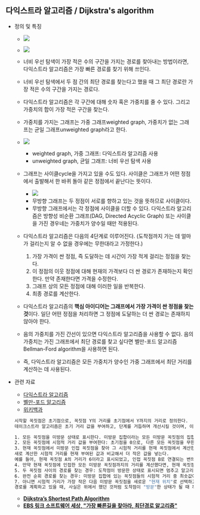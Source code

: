 ## 다익스트라 알고리즘 / Dijkstra's algorithm
 
 - 정의 및 특징 
    - ![](https://www.101computing.net/wp/wp-content/uploads/Dijkstra-Algorithm.png) 
    - ![](https://upload.wikimedia.org/wikipedia/commons/5/57/Dijkstra_Animation.gif)
    - 너비 우선 탐색이 가장 적은 수의 구간을 가지는 경로를 찾아내는 방법이라면, 다익스트라 알고리즘은 가장 빠른 경로를 찾기 위해 쓰인다. 
    - 너비 우선 탐색에서 두 점 간의 최단 경로를 찾는다고 했을 때 그 최단 경로란 가장 적은 수의 구간을 가지는 경로다. 
    - 다익스트라 알고리즘은 각 구간에 대해 숫자 혹은 가중치를 줄 수 있다. 그리고 가중치의 합이 가장 적은 구간을 찾는다. 
    - 가중치를 가지는 그래프는 가중 그래프weighted graph, 가중치가 없는 그래프는 균일 그래프unweighted graph라고 한다.   
    - ![](https://younlab.com/static/d035cd37bf20504b4360460b998d8352/2101e/graph.png)
        - weighted graph, 가중 그래프: 다익스트라 알고리즘 사용
        - unweighted graph, 균일 그래프: 너비 우선 탐색 사용 
    - 그래프는 사이클cycle을 가지고 있을 수도 있다. 사이클은 그래프가 어떤 정점에서 출발해서 한 바퀴 돌아 같은 정점에서 끝난다는 뜻이다. 
        - ![](https://media.geeksforgeeks.org/wp-content/uploads/cycle-BFS.png)   
        - 무방향 그래프는 두 정점이 서로를 향하고 있는 것을 뜻하므로 사이클이다.
        - 무방향 그래프에서는 각 정점에 사이클을 더할 수 있다. 다익스트라 알고리즘은 방향성 비순환 그래프(DAG, Directed Acyclic Graph) 또는 사이클을 가진 경우네는 가중치가 양수일 때만 적용된다. 
    - 다익스트라 알고리즘은 다음의 4단계로 이루어진다. (도착점까지 가는 데 얼마가 걸리는지 알 수 없을 경우에는 무한대라고 가정한다.)
        1) 가장 가격이 싼 정점, 즉 도달하는 데 시간이 가장 적게 걸리는 정점을 찾는다.
        2) 이 정점의 이웃 정점에 대해 현재의 가격보다 더 싼 경로가 존재하는지 확인한다. 만약 존재한다면 가격을 수정한다.
        3) 그래프 상의 모든 정점에 대해 이러한 일을 반복한다.
        4) 최종 경로를 계산한다. 
        
     - 다익스트라 알고리즘의 **핵심 아이디어는 그래프에서 가장 가격이 싼 정점을 찾는 것**이다. 일단 어떤 정점을 처리하면 그 정점에 도달하는 더 싼 경로는 존재하지 않아야 한다. 
     - 음의 가중치를 가진 간선이 있으면 다익스트라 알고리즘을 사용할 수 없다. 음의 가중치는 가진 그래프에서 최단 경로를 찾고 싶다면 벨만-포드 알고리즘Bellman-Ford algorithm을 사용하면 된다. 
     - 즉, 다익스트라 알고리즘은 모든 가중치가 양수인 가중 그래프에서 최단 거리를 계산하는 데 사용된다.
    
 
- 관련 자료
    - [다익스트라 알고리즘](https://ratsgo.github.io/data%20structure&algorithm/2017/11/26/dijkstra/)
    - [벨만-포드 알고리즘](https://ratsgo.github.io/data%20structure&algorithm/2017/11/27/bellmanford/)
    - [위키백과](https://ko.wikipedia.org/wiki/데이크스트라_알고리즘)
    ```sh
    시작할 꼭짓점은 초기점으로, 꼭짓점 Y의 거리를 초기점에서 Y까지의 거리로 정의한다. 
    데이크스트라 알고리즘은 초기 거리 값을 부여하고, 단계를 거듭하며 개선시킬 것이며, 이 개선시키는 것을 간선 완화(edge relaxation)라고 한다.
    
    1. 모든 꼭짓점을 미방문 상태로 표시한다. 미방문 집합이라는 모든 미방문 꼭짓점의 집합을 만든다.
    2. 모든 꼭짓점에 시험적 거리 값을 부여한다: 초기점을 0으로, 다른 모든 꼭짓점을 무한대로 설정한다. 초기점을 현재 위치로 설정한다.
    3. 현재 꼭짓점에서 미방문 인접 꼭짓점을 찾아 그 시험적 거리를 현재 꼭짓점에서 계산한다. 
    새로 계산한 시험적 거리를 현재 부여된 값과 비교해서 더 작은 값을 넣는다. 
    예를 들어, 현재 꼭짓점 A의 거리가 6이라고 표시되었고, 인접 꼭짓점 B로 연결되는 변의 길이가 2라고 한다면, A를 통한 B까지의 거리는 6 + 2 = 8이 된다. 이전의 B까지의 거리가 8보다 컸다면 8로 바꾸고, 그렇지 않다면 그대로 놔둔다.
    4. 만약 현재 꼭짓점에 인접한 모든 미방문 꼭짓점까지의 거리를 계산했다면, 현재 꼭짓점을 방문한 것으로 표시하고 미방문 집합에서 제거한다. 방문한 꼭짓점은 이후에는 다시 방문하지 않는다.
    5. 두 꼭짓점 사이의 경로를 찾는 경우: 도착점이 방문한 상태로 표시되면 멈추고 알고리듬을 종료한다.
    6. 완전 순회 경로를 찾는 경우: 미방문 집합에 있는 꼭짓점들의 시험적 거리 중 최솟값이 무한대이면 이는 출발점과 미방문 집합 사이에 연결이 없는 경우이므로 멈추고 알고리즘을 종료한다.
    7. 아니면 시험적 거리가 가장 작은 다음 미방문 꼭짓점을 새로운 "현재 위치"로 선택하고 3단계로 되돌아간다.
    경로를 계획하고 있을 때, 사실은 위에서 했던 것처럼 도착점이 "방문"한 상태가 될 때 까지 기다릴 필요가 없다: 도착점이 "미방문" 꼭짓점들 중 가장 시험적 거리가 작아지면 (그리고 다음 "현재 위치"로 선택될 수 있다면) 알고리즘을 종료할 수 있다.
    ```
    - **[Dijkstra’s Shortest Path Algorithm](https://www.101computing.net/dijkstras-shortest-path-algorithm/)**
    - **[EBS 링크 소프트웨어 세상, "가장 빠른길을 찾아라, 최단경로 알고리즘"](https://youtu.be/tZu4x5825LI)**

